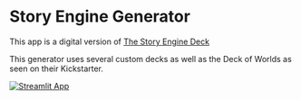 # Story Engine Generator

This app is a digital version of [The Story Engine Deck](https://storyenginedeck.myshopify.com)

This generator uses several custom decks as well as the Deck of Worlds as seen on their Kickstarter.

[![Streamlit App](https://static.streamlit.io/badges/streamlit_badge_black_white.svg)](https://share.streamlit.io/rdepiero218/story_engine_generator/main/app.py)
